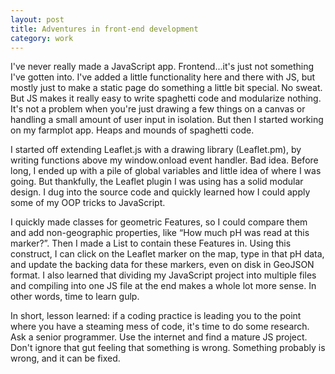 ```yaml
---
layout: post
title: Adventures in front-end development
category: work
---
```


I've never really made a JavaScript app. Frontend...it's just not something I've gotten into. I've added a little functionality here and there with JS, but mostly just to make a static page do something a little bit special. No sweat. But JS makes it really easy to write spaghetti code and modularize nothing. It's not a problem when you're just drawing a few things on a canvas or handling a small amount of user input in isolation. But then I started working on my farmplot app. Heaps and mounds of spaghetti code.

I started off extending Leaflet.js with a drawing library (Leaflet.pm), by writing functions above my window.onload event handler. Bad idea. Before long, I ended up with a pile of global variables and little idea of where I was going. But thankfully, the Leaflet plugin I was using has a solid modular design. I dug into the source code and quickly learned how I could apply some of my OOP tricks to JavaScript.

I quickly made classes for geometric Features, so I could compare them and add non-geographic properties, like “How much pH was read at this marker?”. Then I made a List to contain these Features in. Using this construct, I can click on the Leaflet marker on the map, type in that pH data, and update the backing data for these markers, even on disk in GeoJSON format. I also learned that dividing my JavaScript project into multiple files and compiling into one JS file at the end makes a whole lot more sense. In other words, time to learn gulp.

In short, lesson learned: if a coding practice is leading you to the point where you have a steaming mess of code, it's time to do some research. Ask a senior programmer. Use the internet and find a mature JS project. Don't ignore that gut feeling that something is wrong. Something probably is wrong, and it can be fixed.
